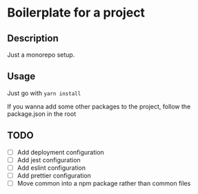 # Boilerplate for a project

## Description
Just a monorepo setup.

## Usage
Just go with `yarn install`


If you wanna add some other packages to the project, follow the package.json in the root


## TODO
- [ ] Add deployment configuration
- [ ] Add jest configuration
- [ ] Add eslint configuration 
- [ ] Add prettier configuration
- [ ] Move common into a npm package rather than common files
